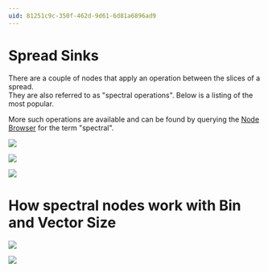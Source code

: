```yaml
---
uid: 81251c9c-350f-462d-9d61-6d81a6896ad9
---
```


# Spread Sinks


There are a couple of nodes that apply an operation between the slices of a spread.   
They are also referred to as "spectral operations". Below is a listing of the most popular.  


More such operations are available and can be found by querying the [Node Browser](xref:eeb8526d-0085-4219-a138-32ac397853f1) for the term "spectral".  

![](~/img/PlusProductAndOrSpectral5.png "") 

![](~/img/Bounds4.png "")  

![](~/img/Mean4.png "")  


# How spectral nodes work with Bin and Vector Size

![](~/img/SpectralBinSize2.png "")  

![](~/img/SpectralVectorSize2.png "")  
